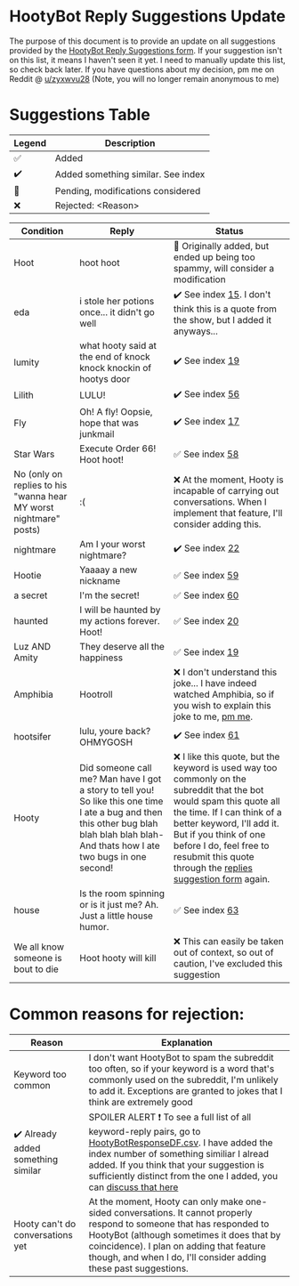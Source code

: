 # HootyBot Reply Suggestions Update

The purpose of this document is to provide an update on all suggestions provided by the [HootyBot Reply Suggestions form](https://forms.gle/67fM5hwX78DHaf6s6). 
If your suggestion isn't on this list, it means I haven't seen it yet. I need to manually update this list, so check back later. If you have questions about my decision, pm me on Reddit @ [u/zyxwvu28](https://www.reddit.com/user/zyxwvu28/) (Note, you will no longer remain anonymous to me)

# Suggestions Table

| Legend | Description |
| ------ | ----------- |
| :white_check_mark: | Added |
| :heavy_check_mark: | Added something similar. See index <number> |
| :pencil: | Pending, modifications considered |
| :x: | Rejected: \<Reason\> |

| Condition   | Reply                                         | Status             |
| ----------- | --------------------------------------------- | ------------------ |
| Hoot        | hoot hoot                                     | :pencil: Originally added, but ended up being too spammy, will consider a modification |
| eda         | i stole her potions once... it didn't go well | :heavy_check_mark: See index [15](https://github.com/zyxwvu28/Hooty-Bot-Public/blob/main/ReplyDFs/HootyBotResponseDF.csv). I don't think this is a quote from the show, but I added it anyways... |
| lumity | what hooty said at the end of knock knock knockin of hootys door | :heavy_check_mark: See index [19](https://github.com/zyxwvu28/Hooty-Bot-Public/blob/main/ReplyDFs/HootyBotResponseDF.csv)|
| Lilith | LULU! | :heavy_check_mark: See index [56](https://github.com/zyxwvu28/Hooty-Bot-Public/blob/main/ReplyDFs/HootyBotResponseDF.csv) |
| Fly | Oh! A fly! Oopsie, hope that was junkmail | :heavy_check_mark: See index [17](https://github.com/zyxwvu28/Hooty-Bot-Public/blob/main/ReplyDFs/HootyBotResponseDF.csv) |
| Star Wars | Execute Order 66! Hoot hoot! | :white_check_mark: See index [58](https://github.com/zyxwvu28/Hooty-Bot-Public/blob/main/ReplyDFs/HootyBotResponseDF.csv)  |
| No (only on replies to his "wanna hear MY worst nightmare" posts) | :( | :x: At the moment, Hooty is incapable of carrying out conversations. When I implement that feature, I'll consider adding this. |
| nightmare | Am I your worst nightmare? | :heavy_check_mark: See index [22](https://github.com/zyxwvu28/Hooty-Bot-Public/blob/main/ReplyDFs/HootyBotResponseDF.csv)|
| Hootie | Yaaaay a new nickname | :white_check_mark: See index [59](https://github.com/zyxwvu28/Hooty-Bot-Public/blob/main/ReplyDFs/HootyBotResponseDF.csv)  |
| a secret | I'm the secret! | :white_check_mark: See index [60](https://github.com/zyxwvu28/Hooty-Bot-Public/blob/main/ReplyDFs/HootyBotResponseDF.csv) |
| haunted | I will be haunted by my actions forever. Hoot! | :white_check_mark: See index [20](https://github.com/zyxwvu28/Hooty-Bot-Public/blob/main/ReplyDFs/HootyBotResponseDF.csv) |
| Luz AND Amity | They deserve all the happiness  | :white_check_mark: See index [19](https://github.com/zyxwvu28/Hooty-Bot-Public/blob/main/ReplyDFs/HootyBotResponseDF.csv) |
| Amphibia | Hootroll | :x: I don't understand this joke... I have indeed watched Amphibia, so if you wish to explain this joke to me, [pm me](https://www.reddit.com/user/zyxwvu28). |
| hootsifer | lulu, youre back? OHMYGOSH | :heavy_check_mark: See index [61](https://github.com/zyxwvu28/Hooty-Bot-Public/blob/main/ReplyDFs/HootyBotResponseDF.csv) |
| Hooty | Did someone call me? Man have I got a story to tell you! So like this one time I ate a bug and then this other bug blah blah blah blah blah-And thats how I ate two bugs in one second! | :x: I like this quote, but the keyword is used way too commonly on the subreddit that the bot would spam this quote all the time. If I can think of a better keyword, I'll add it. But if you think of one before I do, feel free to resubmit this quote through the [replies suggestion form](https://forms.gle/XaArBT9fcXX4RgxJ6) again. |
| house | Is the room spinning or is it just me? Ah. Just a little house humor. | :white_check_mark: See index [63](https://github.com/zyxwvu28/Hooty-Bot-Public/blob/main/ReplyDFs/HootyBotResponseDF.csv) |
| We all know someone is bout to die | Hoot hooty will kill | :x: This can easily be taken out of context, so out of caution, I've excluded this suggestion |


# Common reasons for rejection:
| Reason   | Explanation |
| -------- | ----------- |
| Keyword too common | I don't want HootyBot to spam the subreddit too often, so if your keyword is a word that's commonly used on the subreddit, I'm unlikely to add it. Exceptions are granted to jokes that I think are extremely good |
| :heavy_check_mark: Already added something similar | SPOILER ALERT ❗ To see a full list of all keyword-reply pairs, go to [HootyBotResponseDF.csv](https://github.com/zyxwvu28/Hooty-Bot-Public/blob/main/ReplyDFs/HootyBotResponseDF.csv). I have added the index number of something similiar I alread added. If you think that your suggestion is sufficiently distinct from the one I added, you can [discuss that here](https://github.com/zyxwvu28/Hooty-Bot-Public/discussions/categories/hootybot-reply-suggestions)|
| Hooty can't do conversations yet | At the moment, Hooty can only make one-sided conversations. It cannot properly respond to someone that has responded to HootyBot (although sometimes it does that by coincidence). I plan on adding that feature though, and when I do, I'll consider adding these past suggestions. |

